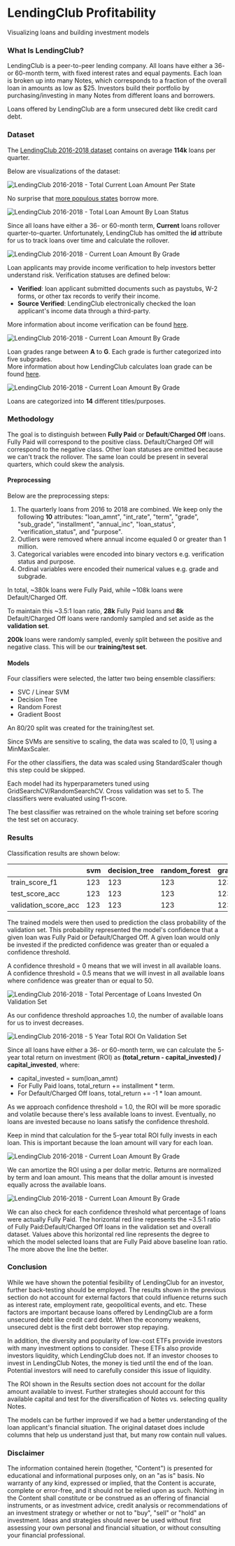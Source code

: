 # LendingClub Profitability

Visualizing loans and building investment models


### What Is LendingClub?

LendingClub is a peer-to-peer lending company. All loans have either a 36- or 60-month term, with fixed interest rates and equal payments. Each loan is broken up into many Notes, which corresponds to a fraction of the overall loan in amounts as low as $25. Investors build their portfolio by purchasing/investing in many Notes from different loans and borrowers.

Loans offered by LendingClub are a form unsecured debt like credit card debt.

### Dataset

The [LendingClub 2016-2018 dataset](https://www.lendingclub.com/info/download-data.action) contains on average **114k** loans per quarter.

Below are visualizations of the dataset:

![LendingClub 2016-2018 - Total Current Loan Amount Per State](assets/LendingClub&#32;2016-2018&#32;-&#32;Current&#32;Loan&#32;Amount&#32;Per&#32;State.gif)

No surprise that [more populous states](assets/US&#32;Population&#32;2016-2018.gif) borrow more.

![LendingClub 2016-2018 - Total Loan Amount By Loan Status](res/LendingClub&#32;2016-2018&#32;-&#32;Total&#32;Loan&#32;Amount&#32;By&#32;Loan&#32;Status.png)

Since all loans have either a 36- or 60-month term, **Current** loans rollover quarter-to-quarter. Unfortunately, LendingClub has omitted the **id** attribute for us to track loans over time and calculate the rollover.

![LendingClub 2016-2018 - Current Loan Amount By Grade](res/LendingClub&#32;2016-2018&#32;-&#32;Current&#32;Loan&#32;Amount&#32;By&#32;Verification&#32;Status&#32;Stacked&#32;Area&#32;Plot.png)

Loan applicants may provide income verification to help investors better understand risk. Verification statuses are defined below:  
- **Verified**: loan applicant submitted documents such as paystubs, W-2 forms, or other tax records to verify their income.
- **Source Verified**: LendingClub electronically checked the loan applicant's income data through a third-party.

More information about income verification can be found [here](https://www.lendingclub.com/investing/investor-education/income-verification).

![LendingClub 2016-2018 - Current Loan Amount By Grade](res/LendingClub&#32;2016-2018&#32;-&#32;Current&#32;Loan&#32;Amount&#32;By&#32;Grade&#32;Stacked&#32;Area&#32;Plot.png)

Loan grades range between **A** to **G**. Each grade is further categorized into five subgrades.   
More information about how LendingClub calculates loan grade can be found [here](https://www.lendingclub.com/foliofn/rateDetail.action).

![LendingClub 2016-2018 - Current Loan Amount By Grade](res/LendingClub&#32;2016-2018&#32;-&#32;Current&#32;Loan&#32;Amount&#32;By&#32;Title&#32;Stacked&#32;Area&#32;Plot.png)

Loans are categorized into **14** different titles/purposes. 

### Methodology

The goal is to distinguish between **Fully Paid** or **Default**/**Charged Off** loans. Fully Paid will correspond to the positive class. Default/Charged Off will correspond to the negative class. Other loan statuses are omitted because we can't track the rollover. The same loan could be present in several quarters, which could skew the analysis.

#### Preprocessing

Below are the preprocessing steps:
1. The quarterly loans from 2016 to 2018 are combined. We keep only the following **10** attributes: "loan_amnt", "int_rate", "term", "grade", "sub_grade", "installment", "annual_inc", "loan_status", "verification_status", and "purpose".
2. Outliers were removed where annual income equaled 0 or greater than 1 million.
3. Categorical variables were encoded into binary vectors e.g. verification status and purpose.
4. Ordinal variables were encoded their numerical values e.g. grade and subgrade.

In total, ~380k loans were Fully Paid, while ~108k loans were Default/Charged Off. 

To maintain this ~3.5:1 loan ratio, **28k** Fully Paid loans and **8k** Default/Charged Off loans were randomly sampled and set aside as the **validation set**.

**200k** loans were randomly sampled, evenly split between the positive and negative class. This will be our **training/test set**.

#### Models

Four classifiers were selected, the latter two being ensemble classifiers:
- SVC / Linear SVM
- Decision Tree
- Random Forest
- Gradient Boost

An 80/20 split was created for the training/test set.

Since SVMs are sensitive to scaling, the data was scaled to [0, 1] using a MinMaxScaler.

For the other classifiers, the data was scaled using StandardScaler though this step could be skipped. 

Each model had its hyperparameters tuned using GridSearchCV/RandomSearchCV. Cross validation was set to 5. The classifiers were evaluated using f1-score.

The best classifier was retrained on the whole training set before scoring the test set on accuracy. 

### Results

Classification results are shown below:

|                      | svm | decision_tree | random_forest | gradient_boosting |
|----------------------|-----|---------------|---------------|-------------------|
| train_score_f1       | 123 | 123           | 123           | 123               |
| test_score_acc       | 123 | 123           | 123           | 123               |
| validation_score_acc | 123 | 123           | 123           | 123               |

The trained models were then used to prediction the class probability of the validation set. This probability represented the model's confidence that a given loan was Fully Paid or Default/Charged Off. A given loan would only be invested if the predicted confidence was greater than or equaled a confidence threshold. 

A confidence threshold = 0 means that we will invest in all available loans.   
A confidence threshold = 0.5 means that we will invest in all available loans where confidence was greater than or equal to 50.

![LendingClub 2016-2018 - Total Percentage of Loans Invested On Validation Set](res/Prediction/LendingClub&#32;2016-2018&#32;-&#32;Total&#32;Percentage&#32;of&#32;Loans&#32;Invested&#32;On&#32;Validation&#32;Set.png)

As our confidence threshold approaches 1.0, the number of available loans for us to invest decreases.

![LendingClub 2016-2018 - 5 Year Total ROI On Validation Set](res/Prediction/LendingClub&#32;2016-2018&#32;-&#32;5&#32;Year&#32;Total&#32;ROI&#32;On&#32;Validation&#32;Set.png)

Since all loans have either a 36- or 60-month term, we can calculate the 5-year total return on investment (ROI) as **(total_return - capital_invested) / capital_invested**, where:
- capital_invested = sum(loan_amnt)
- For Fully Paid loans, total_return += installment * term.
- For Default/Charged Off loans, total_return += -1 * loan amount.

As we approach confidence threshold = 1.0, the ROI will be more sporadic and volatile because there's less available loans to invest. Eventually, no loans are invested because no loans satisfy the confidence threshold. 

Keep in mind that calculation for the 5-year total ROI fully invests in each loan. This is important because the loan amount will vary for each loan.

![LendingClub 2016-2018 - Current Loan Amount By Grade](res/Prediction/LendingClub&#32;2016-2018&#32;-&#32;Amortized&#32;Per&#32;Dollar&#32;Annual&#32;ROI&#32;On&#32;Validation&#32;Set.png)

We can amortize the ROI using a per dollar metric. Returns are normalized by term and loan amount. This means that the dollar amount is invested equally across the available loans.

![LendingClub 2016-2018 - Current Loan Amount By Grade](res/Prediction/LendingClub&#32;2016-2018&#32;-&#32;Percent&#32;Positive&#32;In&#32;Confidence&#32;Threshold&#32;On&#32;Validation&#32;Set.png)

We can also check for each confidence threshold what percentage of loans were actually Fully Paid. The horizontal red line represents the ~3.5:1 ratio of Fully Paid:Default/Charged Off loans in the validation set and overall dataset. Values above this horizontal red line represents the degree to which the model selected loans that are Fully Paid above baseline loan ratio. The more above the line the better.

### Conclusion

While we have shown the potential fesibility of LendingClub for an investor, further back-testing should be employed. The results shown in the previous section do not account for external factors that could influence returns such as interest rate, employment rate, geopolitical events, and etc. These factors are important because loans offered by LendingClub are a form unsecured debt like credit card debt. When the economy weakens, unsecured debt is the first debt borrower stop repaying.

In addition, the diversity and popularity of low-cost ETFs provide investors with many investment options to consider. These ETFs also provide investors liquidity, which LendingClub does not. If an investor chooses to invest in LendingClub Notes, the money is tied until the end of the loan. Potential investors will need to carefully consider this issue of liquidity.

The ROI shown in the Results section does not account for the dollar amount available to invest. Further strategies should account for this available capital and test for the diversification of Notes vs. selecting quality Notes.

The models can be further improved if we had a better understanding of the loan applicant's financial situation. The original dataset does include columns that help us understand just that, but many row contain null values. 

### Disclaimer

The information contained herein (together, "Content") is presented for educational and informational purposes only, on an "as is" basis. No warranty of any kind, expressed or implied, that the Content is accurate, complete or error-free, and it should not be relied upon as such. Nothing in the Content shall constitute or be construed as an offering of financial instruments, or as investment advice, credit analysis or recommendations of an investment strategy or whether or not to "buy", "sell" or "hold" an investment. Ideas and strategies should never be used without first assessing your own personal and financial situation, or without consulting your financial professional.